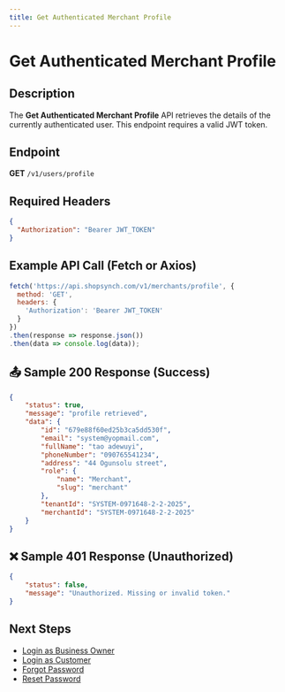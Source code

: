 ```yaml
---
title: Get Authenticated Merchant Profile
---
```


# Get Authenticated Merchant Profile

##  Description
The **Get Authenticated Merchant Profile** API retrieves the details of the currently authenticated user. This endpoint requires a valid JWT token.

##  Endpoint
**GET** `/v1/users/profile`

##  Required Headers
```json
{
  "Authorization": "Bearer JWT_TOKEN"
}
```

##  Example API Call (Fetch or Axios)
```javascript
fetch('https://api.shopsynch.com/v1/merchants/profile', {
  method: 'GET',
  headers: {
    'Authorization': 'Bearer JWT_TOKEN'
  }
})
.then(response => response.json())
.then(data => console.log(data));
```

## 📤 Sample 200 Response (Success)
```json
{
    "status": true,
    "message": "profile retrieved",
    "data": {
        "id": "679e88f60ed25b3ca5dd530f",
        "email": "system@yopmail.com",
        "fullName": "tao adewuyi",
        "phoneNumber": "090765541234",
        "address": "44 Ogunsolu street",
        "role": {
            "name": "Merchant",
            "slug": "merchant"
        },
        "tenantId": "SYSTEM-0971648-2-2-2025",
        "merchantId": "SYSTEM-0971648-2-2-2025"
    }
}
```

## ❌ Sample 401 Response (Unauthorized)
```json
{
    "status": false,
    "message": "Unauthorized. Missing or invalid token."
}
```

##  Next Steps
- [Login as Business Owner](./login-as-store-owner.md)
- [Login as Customer](./login-as-customer.md)
- [Forgot Password](./forgot-password.md)
- [Reset Password](./reset-password.md)